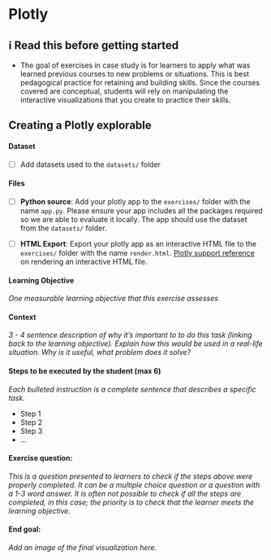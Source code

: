 # Plotly

## :information_source: Read this before getting started
- The goal of exercises in case study is for learners to apply what was learned previous courses to new problems or situations. This is best pedagogical practice for retaining and building skills. Since the courses covered are conceptual, students will rely on manipulating the interactive visualizations that you create to practice their skills.



## Creating a Plotly explorable

#### Dataset

- [ ] Add datasets used to the `datasets/` folder

#### Files

- [ ] **Python source**: Add your plotly app to the `exercises/`  folder with the name `app.py`. Please ensure your app includes all the packages required so we are able to evaluate it locally. The app should use the dataset from the `datasets/` folder.
- [ ] **HTML Export**: Export your plotly app as an interactive HTML file to the `exercises/`  folder with the name `render.html`. [Plotly support reference](https://plotly.com/python/interactive-html-export/) on rendering an interactive HTML file.


#### Learning Objective

*One measurable learning objective that this exercise assesses*

#### Context

*3 - 4 sentence description of why it’s important to to do this task (linking back to the learning objective). Explain how this would be used in a real-life situation. Why is it useful, what problem does it solve?*

#### Steps to be executed by the student (max 6)

*Each bulleted instruction is a complete sentence that describes a specific task.*

- Step 1
- Step 2
- Step 3
- ...

#### Exercise question:
*This is a question presented to learners to check if the steps above were properly completed. It can be a multiple choice question or a question with a 1-3 word answer. It is often not possible to check if all the steps are completed, in this case; the priority is to check that the learner meets the learning objective.*

#### End goal:

*Add an image of the final visualization here.*

